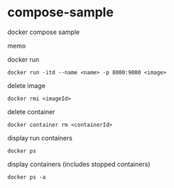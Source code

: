 # compose-sample
docker compose sample

memo

docker run

```
docker run -itd --name <name> -p 8000:9000 <image>
```

delete image

```
docker rmi <imageId>
```

delete container 

```
docker container rm <containerId>
```
display run containers

```
docker ps
```

display containers (includes stopped containers)

```
docker ps -a
```
